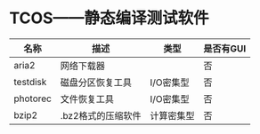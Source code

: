 # TCOS——静态编译测试软件

|名称    |描述                |类型      |是否有GUI|
|--------|--------------------|----      |---|
|aria2   |网络下载器          |          |否
|testdisk|磁盘分区恢复工具    |I/O密集型 |否
|photorec|文件恢复工具        |I/O密集型 |否
|bzip2   |.bz2格式的压缩软件  |计算密集型|否
